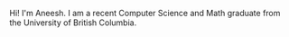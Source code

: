 Hi! I'm Aneesh. I am a recent Computer Science and Math graduate from the University of British Columbia.
